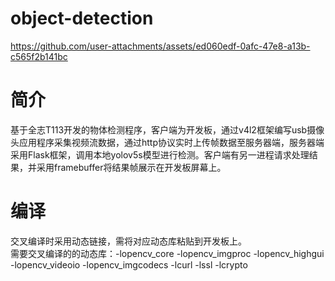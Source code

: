 # object-detection
https://github.com/user-attachments/assets/ed060edf-0afc-47e8-a13b-c565f2b141bc

# 简介

基于全志T113开发的物体检测程序，客户端为开发板，通过v4l2框架编写usb摄像头应用程序采集视频流数据，通过http协议实时上传帧数据至服务器端，服务器端采用Flask框架，调用本地yolov5s模型进行检测。客户端有另一进程请求处理结果，并采用framebuffer将结果帧展示在开发板屏幕上。
<a name="XcmnV"></a>

# 编译

交叉编译时采用动态链接，需将对应动态库粘贴到开发板上。<br />需要交叉编译的的动态库：-lopencv_core -lopencv_imgproc -lopencv_highgui -lopencv_videoio -lopencv_imgcodecs  -lcurl -lssl -lcrypto 

